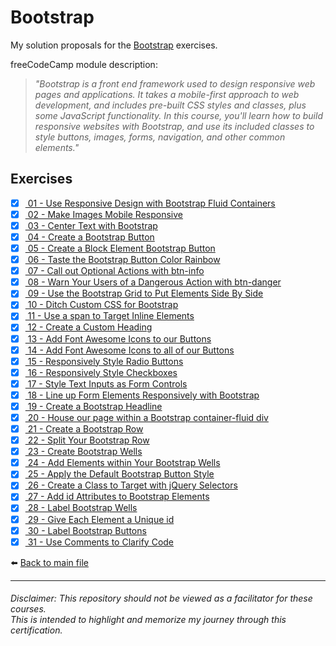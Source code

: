 # Bootstrap

My solution proposals for the [Bootstrap](https://www.freecodecamp.org/learn/front-end-development-libraries#bootstrap)
exercises.

freeCodeCamp module description:
> *"Bootstrap is a front end framework used to design responsive web pages and applications. It takes a mobile-first
approach to web development, and includes pre-built CSS styles and classes, plus some JavaScript functionality. In this
course, you'll learn how to build responsive websites with Bootstrap, and use its included classes to style buttons,
images, forms, navigation, and other common elements."*

## Exercises

- [X] [ 01 - Use Responsive Design with Bootstrap Fluid Containers](01-use-responsive-design-with-bootstrap-fluid-containers.html)
- [X] [ 02 - Make Images Mobile Responsive](02-make-images-mobile-responsive.html)
- [X] [ 03 - Center Text with Bootstrap](03-center-text-with-bootstrap.html)
- [X] [ 04 - Create a Bootstrap Button](04-create-a-bootstrap-button.html)
- [X] [ 05 - Create a Block Element Bootstrap Button](05-create-a-block-element-bootstrap-button.html)
- [X] [ 06 - Taste the Bootstrap Button Color Rainbow](06-taste-the-bootstrap-button-color-rainbow.html)
- [X] [ 07 - Call out Optional Actions with btn-info](07-call-out-optional-actions-with-btn-info.html)
- [X] [ 08 - Warn Your Users of a Dangerous Action with btn-danger](08-warn-your-users-of-a-dangerous-action-with-btn-danger.html)
- [X] [ 09 - Use the Bootstrap Grid to Put Elements Side By Side](09-use-the-bootstrap-grid-to-put-elements-side-by-side.html)
- [X] [ 10 - Ditch Custom CSS for Bootstrap](10-ditch-custom-css-for-bootstrap.html)
- [X] [ 11 - Use a span to Target Inline Elements](11-use-span-to-target-inline-elements.html)
- [X] [ 12 - Create a Custom Heading](12-create-custom-heading.html)
- [X] [ 13 - Add Font Awesome Icons to our Buttons](13-add-font-awesome-icons-to-our-buttons.html)
- [X] [ 14 - Add Font Awesome Icons to all of our Buttons](14-add-font-awesome-icons-to-all-of-our-buttons.html)
- [X] [ 15 - Responsively Style Radio Buttons](15-responsively-style-radio-buttons.html)
- [X] [ 16 - Responsively Style Checkboxes](16-responsively-style-checkboxes.html)
- [X] [ 17 - Style Text Inputs as Form Controls](17-style-text-inputs-as-form-controls.html)
- [X] [ 18 - Line up Form Elements Responsively with Bootstrap](18-line-up-form-elements-responsively-with-bootstrap.html)
- [X] [ 19 - Create a Bootstrap Headline](19-create-a-bootstrap-headline.html)
- [X] [ 20 - House our page within a Bootstrap container-fluid div](20-house-our-page-within-bootstrap-container-fluid-div.html)
- [X] [ 21 - Create a Bootstrap Row](21-create-a-bootstrap-row.html)
- [X] [ 22 - Split Your Bootstrap Row](22-split-your-bootstrap-row.html)
- [X] [ 23 - Create Bootstrap Wells](23-create-bootstrap-wells.html)
- [X] [ 24 - Add Elements within Your Bootstrap Wells](24-add-elements-within-your-bootstrap-wells.html)
- [X] [ 25 - Apply the Default Bootstrap Button Style](25-apply-the-default-bootstrap-button-style.html)
- [X] [ 26 - Create a Class to Target with jQuery Selectors](26-create-a-class-to-target-with-jQuery-selectors.html)
- [X] [ 27 - Add id Attributes to Bootstrap Elements](27-add-id-attributes-to-bootstrap-elements.html)
- [X] [ 28 - Label Bootstrap Wells](28-label-bootstrap-wells.html)
- [X] [ 29 - Give Each Element a Unique id](29-give-each-element-unique-id.html)
- [X] [ 30 - Label Bootstrap Buttons](30-label-bootstrap-buttons.html)
- [X] [ 31 - Use Comments to Clarify Code](31-use-comments-to-clarify-code.html)

⬅️ [Back to main file](../README.md)

---

###### Disclaimer: This repository should not be viewed as a facilitator for these courses. <br> This is intended to highlight and memorize my journey through this certification.